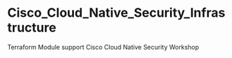 # Cisco_Cloud_Native_Security_Infrastructure
 Terraform Module support Cisco Cloud Native Security Workshop
